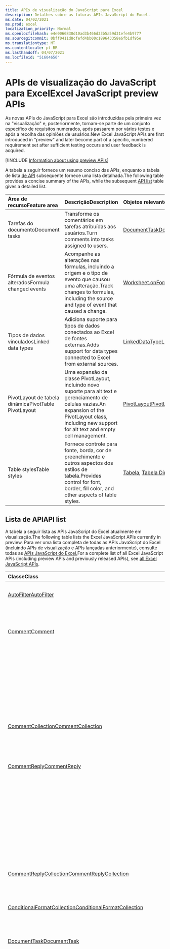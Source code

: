 ```yaml
---
title: APIs de visualização do JavaScript para Excel
description: Detalhes sobre as futuras APIs JavaScript do Excel.
ms.date: 04/02/2021
ms.prod: excel
localization_priority: Normal
ms.openlocfilehash: e4e0066830d10ad3b466d33b5a59d31efe4b9777
ms.sourcegitcommit: 0bff0411d8cfefd4bb00c189643358e6fb1df95e
ms.translationtype: MT
ms.contentlocale: pt-BR
ms.lasthandoff: 04/07/2021
ms.locfileid: "51604656"
---
```

# <a name="excel-javascript-preview-apis"></a><span data-ttu-id="a3b4e-103">APIs de visualização do JavaScript para Excel</span><span class="sxs-lookup"><span data-stu-id="a3b4e-103">Excel JavaScript preview APIs</span></span>

<span data-ttu-id="a3b4e-104">As novas APIs do JavaScript para Excel são introduzidas pela primeira vez na "visualização" e, posteriormente, tornam-se parte de um conjunto específico de requisitos numerados, após passarem por vários testes e após a recolha das opiniões de usuários.</span><span class="sxs-lookup"><span data-stu-id="a3b4e-104">New Excel JavaScript APIs are first introduced in "preview" and later become part of a specific, numbered requirement set after sufficient testing occurs and user feedback is acquired.</span></span>

[!INCLUDE [Information about using preview APIs](../../includes/using-preview-apis-host.md)]

<span data-ttu-id="a3b4e-105">A tabela a seguir fornece um resumo conciso das APIs, enquanto a tabela de lista [de API](#api-list) subsequente fornece uma lista detalhada.</span><span class="sxs-lookup"><span data-stu-id="a3b4e-105">The following table provides a concise summary of the APIs, while the subsequent [API list](#api-list) table gives a detailed list.</span></span>

| <span data-ttu-id="a3b4e-106">Área de recurso</span><span class="sxs-lookup"><span data-stu-id="a3b4e-106">Feature area</span></span> | <span data-ttu-id="a3b4e-107">Descrição</span><span class="sxs-lookup"><span data-stu-id="a3b4e-107">Description</span></span> | <span data-ttu-id="a3b4e-108">Objetos relevantes</span><span class="sxs-lookup"><span data-stu-id="a3b4e-108">Relevant objects</span></span> |
|:--- |:--- |:--- |
| <span data-ttu-id="a3b4e-109">Tarefas do documento</span><span class="sxs-lookup"><span data-stu-id="a3b4e-109">Document tasks</span></span> | <span data-ttu-id="a3b4e-110">Transforme os comentários em tarefas atribuídas aos usuários.</span><span class="sxs-lookup"><span data-stu-id="a3b4e-110">Turn comments into tasks assigned to users.</span></span> | [<span data-ttu-id="a3b4e-111">DocumentTask</span><span class="sxs-lookup"><span data-stu-id="a3b4e-111">DocumentTask</span></span>](/javascript/api/excel/excel.documenttask) |
| <span data-ttu-id="a3b4e-112">Fórmula de eventos alterados</span><span class="sxs-lookup"><span data-stu-id="a3b4e-112">Formula changed events</span></span> | <span data-ttu-id="a3b4e-113">Acompanhe as alterações nas fórmulas, incluindo a origem e o tipo de evento que causou uma alteração.</span><span class="sxs-lookup"><span data-stu-id="a3b4e-113">Track changes to formulas, including the source and type of event that caused a change.</span></span> | [<span data-ttu-id="a3b4e-114">Worksheet.onFormulaChanged</span><span class="sxs-lookup"><span data-stu-id="a3b4e-114">Worksheet.onFormulaChanged</span></span>](/javascript/api/excel/excel.worksheet#onFormulaChanged)|
| <span data-ttu-id="a3b4e-115">Tipos de dados vinculados</span><span class="sxs-lookup"><span data-stu-id="a3b4e-115">Linked data types</span></span> | <span data-ttu-id="a3b4e-116">Adiciona suporte para tipos de dados conectados ao Excel de fontes externas.</span><span class="sxs-lookup"><span data-stu-id="a3b4e-116">Adds support for data types connected to Excel from external sources.</span></span> | [<span data-ttu-id="a3b4e-117">LinkedDataType</span><span class="sxs-lookup"><span data-stu-id="a3b4e-117">LinkedDataType</span></span>](/javascript/api/excel/excel.linkeddatatype)|
| <span data-ttu-id="a3b4e-118">PivotLayout de tabela dinâmica</span><span class="sxs-lookup"><span data-stu-id="a3b4e-118">PivotTable PivotLayout</span></span> | <span data-ttu-id="a3b4e-119">Uma expansão da classe PivotLayout, incluindo novo suporte para alt text e gerenciamento de células vazias.</span><span class="sxs-lookup"><span data-stu-id="a3b4e-119">An expansion of the PivotLayout class, including new support for alt text and empty cell management.</span></span> | [<span data-ttu-id="a3b4e-120">PivotLayout</span><span class="sxs-lookup"><span data-stu-id="a3b4e-120">PivotLayout</span></span>](/javascript/api/excel/excel.pivotlayout) |
| <span data-ttu-id="a3b4e-121">Table styles</span><span class="sxs-lookup"><span data-stu-id="a3b4e-121">Table styles</span></span> | <span data-ttu-id="a3b4e-122">Fornece controle para fonte, borda, cor de preenchimento e outros aspectos dos estilos de tabela.</span><span class="sxs-lookup"><span data-stu-id="a3b4e-122">Provides control for font, border, fill color, and other aspects of table styles.</span></span> | <span data-ttu-id="a3b4e-123">[Tabela,](/javascript/api/excel/excel.table) [Tabela Dinâmica,](/javascript/api/excel/excel.pivottable) [Slicer](/javascript/api/excel/excel.slicer)</span><span class="sxs-lookup"><span data-stu-id="a3b4e-123">[Table](/javascript/api/excel/excel.table), [PivotTable](/javascript/api/excel/excel.pivottable), [Slicer](/javascript/api/excel/excel.slicer)</span></span> |

## <a name="api-list"></a><span data-ttu-id="a3b4e-124">Lista de API</span><span class="sxs-lookup"><span data-stu-id="a3b4e-124">API list</span></span>

<span data-ttu-id="a3b4e-125">A tabela a seguir lista as APIs JavaScript do Excel atualmente em visualização.</span><span class="sxs-lookup"><span data-stu-id="a3b4e-125">The following table lists the Excel JavaScript APIs currently in preview.</span></span> <span data-ttu-id="a3b4e-126">Para ver uma lista completa de todas as APIs JavaScript do Excel (incluindo APIs de visualização e APIs lançadas anteriormente), consulte todas as [APIs JavaScript do Excel.](/javascript/api/excel?view=excel-js-preview&preserve-view=true)</span><span class="sxs-lookup"><span data-stu-id="a3b4e-126">For a complete list of all Excel JavaScript APIs (including preview APIs and previously released APIs), see [all Excel JavaScript APIs](/javascript/api/excel?view=excel-js-preview&preserve-view=true).</span></span>

| <span data-ttu-id="a3b4e-127">Classe</span><span class="sxs-lookup"><span data-stu-id="a3b4e-127">Class</span></span> | <span data-ttu-id="a3b4e-128">Campos</span><span class="sxs-lookup"><span data-stu-id="a3b4e-128">Fields</span></span> | <span data-ttu-id="a3b4e-129">Descrição</span><span class="sxs-lookup"><span data-stu-id="a3b4e-129">Description</span></span> |
|:---|:---|:---|
|[<span data-ttu-id="a3b4e-130">AutoFilter</span><span class="sxs-lookup"><span data-stu-id="a3b4e-130">AutoFilter</span></span>](/javascript/api/excel/excel.autofilter)|[<span data-ttu-id="a3b4e-131">clearColumnCriteria(columnIndex: number)</span><span class="sxs-lookup"><span data-stu-id="a3b4e-131">clearColumnCriteria(columnIndex: number)</span></span>](/javascript/api/excel/excel.autofilter#clearcolumncriteria-columnindex-)|<span data-ttu-id="a3b4e-132">Limpa os critérios de filtro do AutoFiltro.</span><span class="sxs-lookup"><span data-stu-id="a3b4e-132">Clears the filter criteria of the AutoFilter.</span></span>|
|[<span data-ttu-id="a3b4e-133">Comment</span><span class="sxs-lookup"><span data-stu-id="a3b4e-133">Comment</span></span>](/javascript/api/excel/excel.comment)|[<span data-ttu-id="a3b4e-134">assignTask(assignee: Identity)</span><span class="sxs-lookup"><span data-stu-id="a3b4e-134">assignTask(assignee: Identity)</span></span>](/javascript/api/excel/excel.comment#assigntask-assignee-)|<span data-ttu-id="a3b4e-135">Atribui a tarefa anexada ao comentário ao usuário dado como um destinatário.</span><span class="sxs-lookup"><span data-stu-id="a3b4e-135">Assigns the task attached to the comment to the given user as an assignee.</span></span>|
||[<span data-ttu-id="a3b4e-136">getTask()</span><span class="sxs-lookup"><span data-stu-id="a3b4e-136">getTask()</span></span>](/javascript/api/excel/excel.comment#gettask--)|<span data-ttu-id="a3b4e-137">Obtém a tarefa associada a este comentário.</span><span class="sxs-lookup"><span data-stu-id="a3b4e-137">Gets the task associated with this comment.</span></span>|
||[<span data-ttu-id="a3b4e-138">getTaskOrNullObject()</span><span class="sxs-lookup"><span data-stu-id="a3b4e-138">getTaskOrNullObject()</span></span>](/javascript/api/excel/excel.comment#gettaskornullobject--)|<span data-ttu-id="a3b4e-139">Obtém a tarefa associada a este comentário.</span><span class="sxs-lookup"><span data-stu-id="a3b4e-139">Gets the task associated with this comment.</span></span>|
|[<span data-ttu-id="a3b4e-140">CommentCollection</span><span class="sxs-lookup"><span data-stu-id="a3b4e-140">CommentCollection</span></span>](/javascript/api/excel/excel.commentcollection)|[<span data-ttu-id="a3b4e-141">getItemOrNullObject(commentId: string)</span><span class="sxs-lookup"><span data-stu-id="a3b4e-141">getItemOrNullObject(commentId: string)</span></span>](/javascript/api/excel/excel.commentcollection#getitemornullobject-commentid-)|<span data-ttu-id="a3b4e-142">Obtém um comentário da coleção com base em seu ID.</span><span class="sxs-lookup"><span data-stu-id="a3b4e-142">Gets a comment from the collection based on its ID.</span></span>|
|[<span data-ttu-id="a3b4e-143">CommentReply</span><span class="sxs-lookup"><span data-stu-id="a3b4e-143">CommentReply</span></span>](/javascript/api/excel/excel.commentreply)|[<span data-ttu-id="a3b4e-144">assignTask(assignee: Identity)</span><span class="sxs-lookup"><span data-stu-id="a3b4e-144">assignTask(assignee: Identity)</span></span>](/javascript/api/excel/excel.commentreply#assigntask-assignee-)|<span data-ttu-id="a3b4e-145">Atribui a tarefa anexada ao comentário ao usuário determinado como o único destinatário.</span><span class="sxs-lookup"><span data-stu-id="a3b4e-145">Assigns the task attached to the comment to the given user as the sole assignee.</span></span>|
||[<span data-ttu-id="a3b4e-146">getTask()</span><span class="sxs-lookup"><span data-stu-id="a3b4e-146">getTask()</span></span>](/javascript/api/excel/excel.commentreply#gettask--)|<span data-ttu-id="a3b4e-147">Obtém a tarefa associada ao thread desta resposta de comentário.</span><span class="sxs-lookup"><span data-stu-id="a3b4e-147">Gets the task associated with this comment reply's thread.</span></span>|
||[<span data-ttu-id="a3b4e-148">getTaskOrNullObject()</span><span class="sxs-lookup"><span data-stu-id="a3b4e-148">getTaskOrNullObject()</span></span>](/javascript/api/excel/excel.commentreply#gettaskornullobject--)|<span data-ttu-id="a3b4e-149">Obtém a tarefa associada ao thread desta resposta de comentário.</span><span class="sxs-lookup"><span data-stu-id="a3b4e-149">Gets the task associated with this comment reply's thread.</span></span>|
|[<span data-ttu-id="a3b4e-150">CommentReplyCollection</span><span class="sxs-lookup"><span data-stu-id="a3b4e-150">CommentReplyCollection</span></span>](/javascript/api/excel/excel.commentreplycollection)|[<span data-ttu-id="a3b4e-151">getItemOrNullObject(commentReplyId: string)</span><span class="sxs-lookup"><span data-stu-id="a3b4e-151">getItemOrNullObject(commentReplyId: string)</span></span>](/javascript/api/excel/excel.commentreplycollection#getitemornullobject-commentreplyid-)|<span data-ttu-id="a3b4e-152">Retorna uma resposta de comentário identificada pela respectiva ID.</span><span class="sxs-lookup"><span data-stu-id="a3b4e-152">Returns a comment reply identified by its ID.</span></span>|
|[<span data-ttu-id="a3b4e-153">ConditionalFormatCollection</span><span class="sxs-lookup"><span data-stu-id="a3b4e-153">ConditionalFormatCollection</span></span>](/javascript/api/excel/excel.conditionalformatcollection)|[<span data-ttu-id="a3b4e-154">getItemOrNullObject(id: string)</span><span class="sxs-lookup"><span data-stu-id="a3b4e-154">getItemOrNullObject(id: string)</span></span>](/javascript/api/excel/excel.conditionalformatcollection#getitemornullobject-id-)|<span data-ttu-id="a3b4e-155">Retorna um formato condicional identificado por sua ID.</span><span class="sxs-lookup"><span data-stu-id="a3b4e-155">Returns a conditional format identified by its ID.</span></span>|
|[<span data-ttu-id="a3b4e-156">DocumentTask</span><span class="sxs-lookup"><span data-stu-id="a3b4e-156">DocumentTask</span></span>](/javascript/api/excel/excel.documenttask)|[<span data-ttu-id="a3b4e-157">percentComplete</span><span class="sxs-lookup"><span data-stu-id="a3b4e-157">percentComplete</span></span>](/javascript/api/excel/excel.documenttask#percentcomplete)|<span data-ttu-id="a3b4e-158">Especifica a porcentagem de conclusão da tarefa.</span><span class="sxs-lookup"><span data-stu-id="a3b4e-158">Specifies the completion percentage of the task.</span></span>|
||[<span data-ttu-id="a3b4e-159">priority</span><span class="sxs-lookup"><span data-stu-id="a3b4e-159">priority</span></span>](/javascript/api/excel/excel.documenttask#priority)|<span data-ttu-id="a3b4e-160">Especifica a prioridade da tarefa.</span><span class="sxs-lookup"><span data-stu-id="a3b4e-160">Specifies the priority of the task.</span></span>|
||[<span data-ttu-id="a3b4e-161">assignees</span><span class="sxs-lookup"><span data-stu-id="a3b4e-161">assignees</span></span>](/javascript/api/excel/excel.documenttask#assignees)|<span data-ttu-id="a3b4e-162">Retorna uma coleção de atribuídos da tarefa.</span><span class="sxs-lookup"><span data-stu-id="a3b4e-162">Returns a collection of assignees of the task.</span></span>|
||[<span data-ttu-id="a3b4e-163">changes</span><span class="sxs-lookup"><span data-stu-id="a3b4e-163">changes</span></span>](/javascript/api/excel/excel.documenttask#changes)|<span data-ttu-id="a3b4e-164">Obtém os registros de alteração da tarefa.</span><span class="sxs-lookup"><span data-stu-id="a3b4e-164">Gets the change records of the task.</span></span>|
||[<span data-ttu-id="a3b4e-165">comment</span><span class="sxs-lookup"><span data-stu-id="a3b4e-165">comment</span></span>](/javascript/api/excel/excel.documenttask#comment)|<span data-ttu-id="a3b4e-166">Obtém o comentário associado à tarefa.</span><span class="sxs-lookup"><span data-stu-id="a3b4e-166">Gets the comment associated with the task.</span></span>|
||[<span data-ttu-id="a3b4e-167">completedBy</span><span class="sxs-lookup"><span data-stu-id="a3b4e-167">completedBy</span></span>](/javascript/api/excel/excel.documenttask#completedby)|<span data-ttu-id="a3b4e-168">Obtém o usuário mais recente para ter concluído a tarefa.</span><span class="sxs-lookup"><span data-stu-id="a3b4e-168">Gets the most recent user to have completed the task.</span></span>|
||[<span data-ttu-id="a3b4e-169">completedDateTime</span><span class="sxs-lookup"><span data-stu-id="a3b4e-169">completedDateTime</span></span>](/javascript/api/excel/excel.documenttask#completeddatetime)|<span data-ttu-id="a3b4e-170">Obtém a data e a hora em que a tarefa foi concluída.</span><span class="sxs-lookup"><span data-stu-id="a3b4e-170">Gets the date and time that the task was completed.</span></span>|
||[<span data-ttu-id="a3b4e-171">createdBy</span><span class="sxs-lookup"><span data-stu-id="a3b4e-171">createdBy</span></span>](/javascript/api/excel/excel.documenttask#createdby)|<span data-ttu-id="a3b4e-172">Obtém o usuário que criou a tarefa.</span><span class="sxs-lookup"><span data-stu-id="a3b4e-172">Gets the user who created the task.</span></span>|
||[<span data-ttu-id="a3b4e-173">createdDateTime</span><span class="sxs-lookup"><span data-stu-id="a3b4e-173">createdDateTime</span></span>](/javascript/api/excel/excel.documenttask#createddatetime)|<span data-ttu-id="a3b4e-174">Obtém a data e a hora em que a tarefa foi criada.</span><span class="sxs-lookup"><span data-stu-id="a3b4e-174">Gets the date and time that the task was created.</span></span>|
||[<span data-ttu-id="a3b4e-175">id</span><span class="sxs-lookup"><span data-stu-id="a3b4e-175">id</span></span>](/javascript/api/excel/excel.documenttask#id)|<span data-ttu-id="a3b4e-176">Obtém a ID da tarefa.</span><span class="sxs-lookup"><span data-stu-id="a3b4e-176">Gets the ID of the task.</span></span>|
||[<span data-ttu-id="a3b4e-177">setStartAndDueDateTime(startDateTime: Date, dueDateTime: Date)</span><span class="sxs-lookup"><span data-stu-id="a3b4e-177">setStartAndDueDateTime(startDateTime: Date, dueDateTime: Date)</span></span>](/javascript/api/excel/excel.documenttask#setstartandduedatetime-startdatetime--duedatetime-)|<span data-ttu-id="a3b4e-178">Altera o início e as datas de vencimento da tarefa.</span><span class="sxs-lookup"><span data-stu-id="a3b4e-178">Changes the start and the due dates of the task.</span></span>|
||[<span data-ttu-id="a3b4e-179">startAndDueDateTime</span><span class="sxs-lookup"><span data-stu-id="a3b4e-179">startAndDueDateTime</span></span>](/javascript/api/excel/excel.documenttask#startandduedatetime)|<span data-ttu-id="a3b4e-180">Obtém ou define a data e a hora em que a tarefa deve começar e deve ser final.</span><span class="sxs-lookup"><span data-stu-id="a3b4e-180">Gets or sets the date and time the task should start and is due.</span></span>|
||[<span data-ttu-id="a3b4e-181">title</span><span class="sxs-lookup"><span data-stu-id="a3b4e-181">title</span></span>](/javascript/api/excel/excel.documenttask#title)|<span data-ttu-id="a3b4e-182">Especifica o título da tarefa.</span><span class="sxs-lookup"><span data-stu-id="a3b4e-182">Specifies title of the task.</span></span>|
|[<span data-ttu-id="a3b4e-183">DocumentTaskChange</span><span class="sxs-lookup"><span data-stu-id="a3b4e-183">DocumentTaskChange</span></span>](/javascript/api/excel/excel.documenttaskchange)|[<span data-ttu-id="a3b4e-184">assignee</span><span class="sxs-lookup"><span data-stu-id="a3b4e-184">assignee</span></span>](/javascript/api/excel/excel.documenttaskchange#assignee)|<span data-ttu-id="a3b4e-185">Representa o usuário atribuído à tarefa para um tipo de registro de alteração ou o usuário não atribuído da tarefa para um tipo `assign` `unassign` de registro de alteração.</span><span class="sxs-lookup"><span data-stu-id="a3b4e-185">Represents the user assigned to the task for an `assign` change record type, or the user unassigned from the task for an `unassign` change record type.</span></span>|
||[<span data-ttu-id="a3b4e-186">changedBy</span><span class="sxs-lookup"><span data-stu-id="a3b4e-186">changedBy</span></span>](/javascript/api/excel/excel.documenttaskchange#changedby)|<span data-ttu-id="a3b4e-187">Representa o usuário que criou ou alterou a tarefa.</span><span class="sxs-lookup"><span data-stu-id="a3b4e-187">Represents the user who created or changed the task.</span></span>|
||[<span data-ttu-id="a3b4e-188">commentId</span><span class="sxs-lookup"><span data-stu-id="a3b4e-188">commentId</span></span>](/javascript/api/excel/excel.documenttaskchange#commentid)|<span data-ttu-id="a3b4e-189">Representa a ID do `Comment` ou ao qual a alteração da tarefa está `CommentReply` ancorada.</span><span class="sxs-lookup"><span data-stu-id="a3b4e-189">Represents the ID of the `Comment` or `CommentReply` to which the task change is anchored.</span></span>|
||[<span data-ttu-id="a3b4e-190">createdDateTime</span><span class="sxs-lookup"><span data-stu-id="a3b4e-190">createdDateTime</span></span>](/javascript/api/excel/excel.documenttaskchange#createddatetime)|<span data-ttu-id="a3b4e-191">Representa a data e a hora de criação do registro de alteração de tarefa.</span><span class="sxs-lookup"><span data-stu-id="a3b4e-191">Represents the creation date and time of the task change record.</span></span>|
||[<span data-ttu-id="a3b4e-192">dueDateTime</span><span class="sxs-lookup"><span data-stu-id="a3b4e-192">dueDateTime</span></span>](/javascript/api/excel/excel.documenttaskchange#duedatetime)|<span data-ttu-id="a3b4e-193">Representa a data e a hora de vencimento da tarefa, no fuso horário UTC.</span><span class="sxs-lookup"><span data-stu-id="a3b4e-193">Represents the task's due date and time, in UTC time zone.</span></span>|
||[<span data-ttu-id="a3b4e-194">id</span><span class="sxs-lookup"><span data-stu-id="a3b4e-194">id</span></span>](/javascript/api/excel/excel.documenttaskchange#id)|<span data-ttu-id="a3b4e-195">ID do registro de alteração de tarefa.</span><span class="sxs-lookup"><span data-stu-id="a3b4e-195">ID for the task change record.</span></span>|
||[<span data-ttu-id="a3b4e-196">percentComplete</span><span class="sxs-lookup"><span data-stu-id="a3b4e-196">percentComplete</span></span>](/javascript/api/excel/excel.documenttaskchange#percentcomplete)|<span data-ttu-id="a3b4e-197">Representa a porcentagem de conclusão da tarefa.</span><span class="sxs-lookup"><span data-stu-id="a3b4e-197">Represents the task's completion percentage.</span></span>|
||[<span data-ttu-id="a3b4e-198">priority</span><span class="sxs-lookup"><span data-stu-id="a3b4e-198">priority</span></span>](/javascript/api/excel/excel.documenttaskchange#priority)|<span data-ttu-id="a3b4e-199">Representa a prioridade da tarefa.</span><span class="sxs-lookup"><span data-stu-id="a3b4e-199">Represents the task's priority.</span></span>|
||[<span data-ttu-id="a3b4e-200">startDateTime</span><span class="sxs-lookup"><span data-stu-id="a3b4e-200">startDateTime</span></span>](/javascript/api/excel/excel.documenttaskchange#startdatetime)|<span data-ttu-id="a3b4e-201">Representa a data e a hora de início da tarefa, no fuso horário UTC.</span><span class="sxs-lookup"><span data-stu-id="a3b4e-201">Represents the task's start date and time, in UTC time zone.</span></span>|
||[<span data-ttu-id="a3b4e-202">title</span><span class="sxs-lookup"><span data-stu-id="a3b4e-202">title</span></span>](/javascript/api/excel/excel.documenttaskchange#title)|<span data-ttu-id="a3b4e-203">Representa o título da tarefa.</span><span class="sxs-lookup"><span data-stu-id="a3b4e-203">Represents the task's title.</span></span>|
||[<span data-ttu-id="a3b4e-204">type</span><span class="sxs-lookup"><span data-stu-id="a3b4e-204">type</span></span>](/javascript/api/excel/excel.documenttaskchange#type)|<span data-ttu-id="a3b4e-205">Representa o tipo de ação do registro de alteração de tarefa.</span><span class="sxs-lookup"><span data-stu-id="a3b4e-205">Represents the action type of the task change record.</span></span>|
||[<span data-ttu-id="a3b4e-206">undoHistoryId</span><span class="sxs-lookup"><span data-stu-id="a3b4e-206">undoHistoryId</span></span>](/javascript/api/excel/excel.documenttaskchange#undohistoryid)|<span data-ttu-id="a3b4e-207">Representa a `DocumentTaskChange.id` propriedade que foi desfeita para o tipo `undo` de registro de alteração.</span><span class="sxs-lookup"><span data-stu-id="a3b4e-207">Represents the `DocumentTaskChange.id` property that was undone for the `undo` change record type.</span></span>|
|[<span data-ttu-id="a3b4e-208">DocumentTaskChangeCollection</span><span class="sxs-lookup"><span data-stu-id="a3b4e-208">DocumentTaskChangeCollection</span></span>](/javascript/api/excel/excel.documenttaskchangecollection)|[<span data-ttu-id="a3b4e-209">getCount()</span><span class="sxs-lookup"><span data-stu-id="a3b4e-209">getCount()</span></span>](/javascript/api/excel/excel.documenttaskchangecollection#getcount--)|<span data-ttu-id="a3b4e-210">Obtém o número de registros de alteração na coleção da tarefa.</span><span class="sxs-lookup"><span data-stu-id="a3b4e-210">Gets the number of change records in the collection for the task.</span></span>|
||[<span data-ttu-id="a3b4e-211">getItemAt(index: number)</span><span class="sxs-lookup"><span data-stu-id="a3b4e-211">getItemAt(index: number)</span></span>](/javascript/api/excel/excel.documenttaskchangecollection#getitemat-index-)|<span data-ttu-id="a3b4e-212">Obtém um registro de alteração de tarefa usando seu índice na coleção.</span><span class="sxs-lookup"><span data-stu-id="a3b4e-212">Gets a task change record by using its index in the collection.</span></span>|
||[<span data-ttu-id="a3b4e-213">items</span><span class="sxs-lookup"><span data-stu-id="a3b4e-213">items</span></span>](/javascript/api/excel/excel.documenttaskchangecollection#items)|<span data-ttu-id="a3b4e-214">Obtém os itens filhos carregados nesta coleção.</span><span class="sxs-lookup"><span data-stu-id="a3b4e-214">Gets the loaded child items in this collection.</span></span>|
|[<span data-ttu-id="a3b4e-215">DocumentTaskCollection</span><span class="sxs-lookup"><span data-stu-id="a3b4e-215">DocumentTaskCollection</span></span>](/javascript/api/excel/excel.documenttaskcollection)|[<span data-ttu-id="a3b4e-216">getCount()</span><span class="sxs-lookup"><span data-stu-id="a3b4e-216">getCount()</span></span>](/javascript/api/excel/excel.documenttaskcollection#getcount--)|<span data-ttu-id="a3b4e-217">Obtém o número de tarefas na coleção.</span><span class="sxs-lookup"><span data-stu-id="a3b4e-217">Gets the number of tasks in the collection.</span></span>|
||[<span data-ttu-id="a3b4e-218">getItem(key: string)</span><span class="sxs-lookup"><span data-stu-id="a3b4e-218">getItem(key: string)</span></span>](/javascript/api/excel/excel.documenttaskcollection#getitem-key-)|<span data-ttu-id="a3b4e-219">Obtém uma tarefa usando sua ID.</span><span class="sxs-lookup"><span data-stu-id="a3b4e-219">Gets a task using its ID.</span></span>|
||[<span data-ttu-id="a3b4e-220">getItemAt(index: number)</span><span class="sxs-lookup"><span data-stu-id="a3b4e-220">getItemAt(index: number)</span></span>](/javascript/api/excel/excel.documenttaskcollection#getitemat-index-)|<span data-ttu-id="a3b4e-221">Obtém uma tarefa pelo índice na coleção.</span><span class="sxs-lookup"><span data-stu-id="a3b4e-221">Gets a task by its index in the collection.</span></span>|
||[<span data-ttu-id="a3b4e-222">getItemOrNullObject(key: string)</span><span class="sxs-lookup"><span data-stu-id="a3b4e-222">getItemOrNullObject(key: string)</span></span>](/javascript/api/excel/excel.documenttaskcollection#getitemornullobject-key-)|<span data-ttu-id="a3b4e-223">Obtém uma tarefa usando sua ID.</span><span class="sxs-lookup"><span data-stu-id="a3b4e-223">Gets a task using its ID.</span></span>|
||[<span data-ttu-id="a3b4e-224">items</span><span class="sxs-lookup"><span data-stu-id="a3b4e-224">items</span></span>](/javascript/api/excel/excel.documenttaskcollection#items)|<span data-ttu-id="a3b4e-225">Obtém os itens filhos carregados nesta coleção.</span><span class="sxs-lookup"><span data-stu-id="a3b4e-225">Gets the loaded child items in this collection.</span></span>|
|[<span data-ttu-id="a3b4e-226">DocumentTaskSchedule</span><span class="sxs-lookup"><span data-stu-id="a3b4e-226">DocumentTaskSchedule</span></span>](/javascript/api/excel/excel.documenttaskschedule)|[<span data-ttu-id="a3b4e-227">dueDateTime</span><span class="sxs-lookup"><span data-stu-id="a3b4e-227">dueDateTime</span></span>](/javascript/api/excel/excel.documenttaskschedule#duedatetime)|<span data-ttu-id="a3b4e-228">Obtém a data e a hora de vencimento da tarefa.</span><span class="sxs-lookup"><span data-stu-id="a3b4e-228">Gets the date and time that the task is due.</span></span>|
||[<span data-ttu-id="a3b4e-229">startDateTime</span><span class="sxs-lookup"><span data-stu-id="a3b4e-229">startDateTime</span></span>](/javascript/api/excel/excel.documenttaskschedule#startdatetime)|<span data-ttu-id="a3b4e-230">Obtém a data e a hora em que a tarefa deve começar.</span><span class="sxs-lookup"><span data-stu-id="a3b4e-230">Gets the date and time that the task should start.</span></span>|
|[<span data-ttu-id="a3b4e-231">FormulaChangedEventDetail</span><span class="sxs-lookup"><span data-stu-id="a3b4e-231">FormulaChangedEventDetail</span></span>](/javascript/api/excel/excel.formulachangedeventdetail)|[<span data-ttu-id="a3b4e-232">cellAddress</span><span class="sxs-lookup"><span data-stu-id="a3b4e-232">cellAddress</span></span>](/javascript/api/excel/excel.formulachangedeventdetail#celladdress)|<span data-ttu-id="a3b4e-233">O endereço da célula que contém a fórmula alterada.</span><span class="sxs-lookup"><span data-stu-id="a3b4e-233">The address of the cell that contains the changed formula.</span></span>|
||[<span data-ttu-id="a3b4e-234">previousFormula</span><span class="sxs-lookup"><span data-stu-id="a3b4e-234">previousFormula</span></span>](/javascript/api/excel/excel.formulachangedeventdetail#previousformula)|<span data-ttu-id="a3b4e-235">Representa a fórmula anterior, antes de ser alterada.</span><span class="sxs-lookup"><span data-stu-id="a3b4e-235">Represents the previous formula, before it was changed.</span></span>|
|[<span data-ttu-id="a3b4e-236">GroupShapeCollection</span><span class="sxs-lookup"><span data-stu-id="a3b4e-236">GroupShapeCollection</span></span>](/javascript/api/excel/excel.groupshapecollection)|[<span data-ttu-id="a3b4e-237">getItemOrNullObject(key: string)</span><span class="sxs-lookup"><span data-stu-id="a3b4e-237">getItemOrNullObject(key: string)</span></span>](/javascript/api/excel/excel.groupshapecollection#getitemornullobject-key-)|<span data-ttu-id="a3b4e-238">Obtém uma forma usando seu nome ou ID.</span><span class="sxs-lookup"><span data-stu-id="a3b4e-238">Gets a shape using its name or ID.</span></span>|
|[<span data-ttu-id="a3b4e-239">Identidade</span><span class="sxs-lookup"><span data-stu-id="a3b4e-239">Identity</span></span>](/javascript/api/excel/excel.identity)|[<span data-ttu-id="a3b4e-240">displayName</span><span class="sxs-lookup"><span data-stu-id="a3b4e-240">displayName</span></span>](/javascript/api/excel/excel.identity#displayname)|<span data-ttu-id="a3b4e-241">Representa o nome para exibição do usuário.</span><span class="sxs-lookup"><span data-stu-id="a3b4e-241">Represents the user's display name.</span></span>|
||[<span data-ttu-id="a3b4e-242">email</span><span class="sxs-lookup"><span data-stu-id="a3b4e-242">email</span></span>](/javascript/api/excel/excel.identity#email)|<span data-ttu-id="a3b4e-243">Representa o endereço de email do usuário.</span><span class="sxs-lookup"><span data-stu-id="a3b4e-243">Represents the user's email address.</span></span>|
||[<span data-ttu-id="a3b4e-244">id</span><span class="sxs-lookup"><span data-stu-id="a3b4e-244">id</span></span>](/javascript/api/excel/excel.identity#id)|<span data-ttu-id="a3b4e-245">Representa a ID exclusiva do usuário.</span><span class="sxs-lookup"><span data-stu-id="a3b4e-245">Represents the user's unique ID.</span></span>|
|[<span data-ttu-id="a3b4e-246">IdentityCollection</span><span class="sxs-lookup"><span data-stu-id="a3b4e-246">IdentityCollection</span></span>](/javascript/api/excel/excel.identitycollection)|[<span data-ttu-id="a3b4e-247">add(assignee: Identity)</span><span class="sxs-lookup"><span data-stu-id="a3b4e-247">add(assignee: Identity)</span></span>](/javascript/api/excel/excel.identitycollection#add-assignee-)|<span data-ttu-id="a3b4e-248">Adiciona uma identidade de usuário à coleção.</span><span class="sxs-lookup"><span data-stu-id="a3b4e-248">Adds a user identity to the collection.</span></span>|
||[<span data-ttu-id="a3b4e-249">clear()</span><span class="sxs-lookup"><span data-stu-id="a3b4e-249">clear()</span></span>](/javascript/api/excel/excel.identitycollection#clear--)|<span data-ttu-id="a3b4e-250">Remove todas as identidades de usuário da coleção.</span><span class="sxs-lookup"><span data-stu-id="a3b4e-250">Removes all user identities from the collection.</span></span>|
||[<span data-ttu-id="a3b4e-251">getCount()</span><span class="sxs-lookup"><span data-stu-id="a3b4e-251">getCount()</span></span>](/javascript/api/excel/excel.identitycollection#getcount--)|<span data-ttu-id="a3b4e-252">Obtém o número de itens na coleção.</span><span class="sxs-lookup"><span data-stu-id="a3b4e-252">Gets the number of items in the collection.</span></span>|
||[<span data-ttu-id="a3b4e-253">getItemAt(index: number)</span><span class="sxs-lookup"><span data-stu-id="a3b4e-253">getItemAt(index: number)</span></span>](/javascript/api/excel/excel.identitycollection#getitemat-index-)|<span data-ttu-id="a3b4e-254">Obtém uma identidade de usuário de documento usando seu índice na coleção.</span><span class="sxs-lookup"><span data-stu-id="a3b4e-254">Gets a document user identity by using its index in the collection.</span></span>|
||[<span data-ttu-id="a3b4e-255">remove(assignee: Identity)</span><span class="sxs-lookup"><span data-stu-id="a3b4e-255">remove(assignee: Identity)</span></span>](/javascript/api/excel/excel.identitycollection#remove-assignee-)|<span data-ttu-id="a3b4e-256">Remove uma identidade de usuário da coleção.</span><span class="sxs-lookup"><span data-stu-id="a3b4e-256">Removes a user identity from the collection.</span></span>|
|[<span data-ttu-id="a3b4e-257">InsertWorksheetOptions</span><span class="sxs-lookup"><span data-stu-id="a3b4e-257">InsertWorksheetOptions</span></span>](/javascript/api/excel/excel.insertworksheetoptions)|[<span data-ttu-id="a3b4e-258">positionType</span><span class="sxs-lookup"><span data-stu-id="a3b4e-258">positionType</span></span>](/javascript/api/excel/excel.insertworksheetoptions#positiontype)|<span data-ttu-id="a3b4e-259">A posição de inserção, na pasta de trabalho atual, das novas planilhas.</span><span class="sxs-lookup"><span data-stu-id="a3b4e-259">The insert position, in the current workbook, of the new worksheets.</span></span>|
||[<span data-ttu-id="a3b4e-260">relativeTo</span><span class="sxs-lookup"><span data-stu-id="a3b4e-260">relativeTo</span></span>](/javascript/api/excel/excel.insertworksheetoptions#relativeto)|<span data-ttu-id="a3b4e-261">A planilha na pasta de trabalho atual que é referenciada para o `WorksheetPositionType` parâmetro.</span><span class="sxs-lookup"><span data-stu-id="a3b4e-261">The worksheet in the current workbook that is referenced for the `WorksheetPositionType` parameter.</span></span>|
||[<span data-ttu-id="a3b4e-262">sheetNamesToInsert</span><span class="sxs-lookup"><span data-stu-id="a3b4e-262">sheetNamesToInsert</span></span>](/javascript/api/excel/excel.insertworksheetoptions#sheetnamestoinsert)|<span data-ttu-id="a3b4e-263">Os nomes de planilhas individuais a inserir.</span><span class="sxs-lookup"><span data-stu-id="a3b4e-263">The names of individual worksheets to insert.</span></span>|
|[<span data-ttu-id="a3b4e-264">LinkedDataType</span><span class="sxs-lookup"><span data-stu-id="a3b4e-264">LinkedDataType</span></span>](/javascript/api/excel/excel.linkeddatatype)|[<span data-ttu-id="a3b4e-265">dataProvider</span><span class="sxs-lookup"><span data-stu-id="a3b4e-265">dataProvider</span></span>](/javascript/api/excel/excel.linkeddatatype#dataprovider)|<span data-ttu-id="a3b4e-266">O nome do provedor de dados do tipo de dados vinculado.</span><span class="sxs-lookup"><span data-stu-id="a3b4e-266">The name of the data provider for the linked data type.</span></span>|
||[<span data-ttu-id="a3b4e-267">lastRefreshed</span><span class="sxs-lookup"><span data-stu-id="a3b4e-267">lastRefreshed</span></span>](/javascript/api/excel/excel.linkeddatatype#lastrefreshed)|<span data-ttu-id="a3b4e-268">A data e a hora do fuso horário local desde que a lista de trabalho foi aberta quando o tipo de dados vinculado foi atualizado pela última vez.</span><span class="sxs-lookup"><span data-stu-id="a3b4e-268">The local time-zone date and time since the workbook was opened when the linked data type was last refreshed.</span></span>|
||[<span data-ttu-id="a3b4e-269">name</span><span class="sxs-lookup"><span data-stu-id="a3b4e-269">name</span></span>](/javascript/api/excel/excel.linkeddatatype#name)|<span data-ttu-id="a3b4e-270">O nome do tipo de dados vinculado.</span><span class="sxs-lookup"><span data-stu-id="a3b4e-270">The name of the linked data type.</span></span>|
||[<span data-ttu-id="a3b4e-271">periodicRefreshInterval</span><span class="sxs-lookup"><span data-stu-id="a3b4e-271">periodicRefreshInterval</span></span>](/javascript/api/excel/excel.linkeddatatype#periodicrefreshinterval)|<span data-ttu-id="a3b4e-272">A frequência, em segundos, na qual o tipo de dados vinculado é atualizado se `refreshMode` estiver definido como "Periódico".</span><span class="sxs-lookup"><span data-stu-id="a3b4e-272">The frequency, in seconds, at which the linked data type is refreshed if `refreshMode` is set to "Periodic".</span></span>|
||[<span data-ttu-id="a3b4e-273">refreshMode</span><span class="sxs-lookup"><span data-stu-id="a3b4e-273">refreshMode</span></span>](/javascript/api/excel/excel.linkeddatatype#refreshmode)|<span data-ttu-id="a3b4e-274">O mecanismo pelo qual os dados do tipo de dados vinculados são recuperados.</span><span class="sxs-lookup"><span data-stu-id="a3b4e-274">The mechanism by which the data for the linked data type is retrieved.</span></span>|
||[<span data-ttu-id="a3b4e-275">serviceId</span><span class="sxs-lookup"><span data-stu-id="a3b4e-275">serviceId</span></span>](/javascript/api/excel/excel.linkeddatatype#serviceid)|<span data-ttu-id="a3b4e-276">A ID exclusiva do tipo de dados vinculado.</span><span class="sxs-lookup"><span data-stu-id="a3b4e-276">The unique ID of the linked data type.</span></span>|
||[<span data-ttu-id="a3b4e-277">supportedRefreshModes</span><span class="sxs-lookup"><span data-stu-id="a3b4e-277">supportedRefreshModes</span></span>](/javascript/api/excel/excel.linkeddatatype#supportedrefreshmodes)|<span data-ttu-id="a3b4e-278">Retorna uma matriz com todos os modos de atualização suportados pelo tipo de dados vinculado.</span><span class="sxs-lookup"><span data-stu-id="a3b4e-278">Returns an array with all the refresh modes supported by the linked data type.</span></span>|
||[<span data-ttu-id="a3b4e-279">requestRefresh()</span><span class="sxs-lookup"><span data-stu-id="a3b4e-279">requestRefresh()</span></span>](/javascript/api/excel/excel.linkeddatatype#requestrefresh--)|<span data-ttu-id="a3b4e-280">Faz uma solicitação para atualizar o tipo de dados vinculado.</span><span class="sxs-lookup"><span data-stu-id="a3b4e-280">Makes a request to refresh the linked data type.</span></span>|
||[<span data-ttu-id="a3b4e-281">requestSetRefreshMode(refreshMode: Excel.LinkedDataTypeRefreshMode)</span><span class="sxs-lookup"><span data-stu-id="a3b4e-281">requestSetRefreshMode(refreshMode: Excel.LinkedDataTypeRefreshMode)</span></span>](/javascript/api/excel/excel.linkeddatatype#requestsetrefreshmode-refreshmode-)|<span data-ttu-id="a3b4e-282">Faz uma solicitação para alterar o modo de atualização para esse tipo de dados vinculado.</span><span class="sxs-lookup"><span data-stu-id="a3b4e-282">Makes a request to change the refresh mode for this linked data type.</span></span>|
|[<span data-ttu-id="a3b4e-283">LinkedDataTypeAddedEventArgs</span><span class="sxs-lookup"><span data-stu-id="a3b4e-283">LinkedDataTypeAddedEventArgs</span></span>](/javascript/api/excel/excel.linkeddatatypeaddedeventargs)|[<span data-ttu-id="a3b4e-284">serviceId</span><span class="sxs-lookup"><span data-stu-id="a3b4e-284">serviceId</span></span>](/javascript/api/excel/excel.linkeddatatypeaddedeventargs#serviceid)|<span data-ttu-id="a3b4e-285">A ID exclusiva do novo tipo de dados vinculado.</span><span class="sxs-lookup"><span data-stu-id="a3b4e-285">The unique ID of the new linked data type.</span></span>|
||[<span data-ttu-id="a3b4e-286">source</span><span class="sxs-lookup"><span data-stu-id="a3b4e-286">source</span></span>](/javascript/api/excel/excel.linkeddatatypeaddedeventargs#source)|<span data-ttu-id="a3b4e-287">Obtém a origem do evento.</span><span class="sxs-lookup"><span data-stu-id="a3b4e-287">Gets the source of the event.</span></span>|
||[<span data-ttu-id="a3b4e-288">tipo</span><span class="sxs-lookup"><span data-stu-id="a3b4e-288">type</span></span>](/javascript/api/excel/excel.linkeddatatypeaddedeventargs#type)|<span data-ttu-id="a3b4e-289">Obtém o tipo do evento.</span><span class="sxs-lookup"><span data-stu-id="a3b4e-289">Gets the type of the event.</span></span>|
|[<span data-ttu-id="a3b4e-290">LinkedDataTypeCollection</span><span class="sxs-lookup"><span data-stu-id="a3b4e-290">LinkedDataTypeCollection</span></span>](/javascript/api/excel/excel.linkeddatatypecollection)|[<span data-ttu-id="a3b4e-291">getCount()</span><span class="sxs-lookup"><span data-stu-id="a3b4e-291">getCount()</span></span>](/javascript/api/excel/excel.linkeddatatypecollection#getcount--)|<span data-ttu-id="a3b4e-292">Obtém o número de tipos de dados vinculados na coleção.</span><span class="sxs-lookup"><span data-stu-id="a3b4e-292">Gets the number of linked data types in the collection.</span></span>|
||[<span data-ttu-id="a3b4e-293">getItem(key: number)</span><span class="sxs-lookup"><span data-stu-id="a3b4e-293">getItem(key: number)</span></span>](/javascript/api/excel/excel.linkeddatatypecollection#getitem-key-)|<span data-ttu-id="a3b4e-294">Obtém um tipo de dados vinculado por ID de serviço.</span><span class="sxs-lookup"><span data-stu-id="a3b4e-294">Gets a linked data type by service ID.</span></span>|
||[<span data-ttu-id="a3b4e-295">getItemAt(index: number)</span><span class="sxs-lookup"><span data-stu-id="a3b4e-295">getItemAt(index: number)</span></span>](/javascript/api/excel/excel.linkeddatatypecollection#getitemat-index-)|<span data-ttu-id="a3b4e-296">Obtém um tipo de dados vinculado pelo índice na coleção.</span><span class="sxs-lookup"><span data-stu-id="a3b4e-296">Gets a linked data type by its index in the collection.</span></span>|
||[<span data-ttu-id="a3b4e-297">getItemOrNullObject(key: number)</span><span class="sxs-lookup"><span data-stu-id="a3b4e-297">getItemOrNullObject(key: number)</span></span>](/javascript/api/excel/excel.linkeddatatypecollection#getitemornullobject-key-)|<span data-ttu-id="a3b4e-298">Obtém um tipo de dados vinculado por ID.</span><span class="sxs-lookup"><span data-stu-id="a3b4e-298">Gets a linked data type by ID.</span></span>|
||[<span data-ttu-id="a3b4e-299">items</span><span class="sxs-lookup"><span data-stu-id="a3b4e-299">items</span></span>](/javascript/api/excel/excel.linkeddatatypecollection#items)|<span data-ttu-id="a3b4e-300">Obtém os itens filhos carregados nesta coleção.</span><span class="sxs-lookup"><span data-stu-id="a3b4e-300">Gets the loaded child items in this collection.</span></span>|
||[<span data-ttu-id="a3b4e-301">requestRefreshAll()</span><span class="sxs-lookup"><span data-stu-id="a3b4e-301">requestRefreshAll()</span></span>](/javascript/api/excel/excel.linkeddatatypecollection#requestrefreshall--)|<span data-ttu-id="a3b4e-302">Faz uma solicitação para atualizar todos os tipos de dados vinculados na coleção.</span><span class="sxs-lookup"><span data-stu-id="a3b4e-302">Makes a request to refresh all the linked data types in the collection.</span></span>|
|[<span data-ttu-id="a3b4e-303">NamedSheetViewCollection</span><span class="sxs-lookup"><span data-stu-id="a3b4e-303">NamedSheetViewCollection</span></span>](/javascript/api/excel/excel.namedsheetviewcollection)|[<span data-ttu-id="a3b4e-304">getItemOrNullObject(key: string)</span><span class="sxs-lookup"><span data-stu-id="a3b4e-304">getItemOrNullObject(key: string)</span></span>](/javascript/api/excel/excel.namedsheetviewcollection#getitemornullobject-key-)|<span data-ttu-id="a3b4e-305">Obtém uma exibição de planilha usando seu nome.</span><span class="sxs-lookup"><span data-stu-id="a3b4e-305">Gets a sheet view using its name.</span></span>|
|[<span data-ttu-id="a3b4e-306">PivotLayout</span><span class="sxs-lookup"><span data-stu-id="a3b4e-306">PivotLayout</span></span>](/javascript/api/excel/excel.pivotlayout)|[<span data-ttu-id="a3b4e-307">altTextDescription</span><span class="sxs-lookup"><span data-stu-id="a3b4e-307">altTextDescription</span></span>](/javascript/api/excel/excel.pivotlayout#alttextdescription)|<span data-ttu-id="a3b4e-308">A descrição de texto alt da Tabela Dinâmica.</span><span class="sxs-lookup"><span data-stu-id="a3b4e-308">The alt text description of the PivotTable.</span></span>|
||[<span data-ttu-id="a3b4e-309">altTextTitle</span><span class="sxs-lookup"><span data-stu-id="a3b4e-309">altTextTitle</span></span>](/javascript/api/excel/excel.pivotlayout#alttexttitle)|<span data-ttu-id="a3b4e-310">O título de texto alt da Tabela Dinâmica.</span><span class="sxs-lookup"><span data-stu-id="a3b4e-310">The alt text title of the PivotTable.</span></span>|
||[<span data-ttu-id="a3b4e-311">displayBlankLineAfterEachItem(display: boolean)</span><span class="sxs-lookup"><span data-stu-id="a3b4e-311">displayBlankLineAfterEachItem(display: boolean)</span></span>](/javascript/api/excel/excel.pivotlayout#displayblanklineaftereachitem-display-)|<span data-ttu-id="a3b4e-312">Define se uma linha em branco deve ou não ser exibida após cada item.</span><span class="sxs-lookup"><span data-stu-id="a3b4e-312">Sets whether or not to display a blank line after each item.</span></span>|
||[<span data-ttu-id="a3b4e-313">emptyCellText</span><span class="sxs-lookup"><span data-stu-id="a3b4e-313">emptyCellText</span></span>](/javascript/api/excel/excel.pivotlayout#emptycelltext)|<span data-ttu-id="a3b4e-314">O texto que é preenchido automaticamente em qualquer célula vazia na Tabela Dinâmica se `fillEmptyCells == true` .</span><span class="sxs-lookup"><span data-stu-id="a3b4e-314">The text that is automatically filled into any empty cell in the PivotTable if `fillEmptyCells == true`.</span></span>|
||[<span data-ttu-id="a3b4e-315">fillEmptyCells</span><span class="sxs-lookup"><span data-stu-id="a3b4e-315">fillEmptyCells</span></span>](/javascript/api/excel/excel.pivotlayout#fillemptycells)|<span data-ttu-id="a3b4e-316">Especifica se células vazias na Tabela Dinâmica devem ser preenchidas com `emptyCellText` o .</span><span class="sxs-lookup"><span data-stu-id="a3b4e-316">Specifies whether empty cells in the PivotTable should be populated with the `emptyCellText`.</span></span>|
||[<span data-ttu-id="a3b4e-317">getCell(dataHierarchy: DataPivotHierarchy \| string, rowItems: Array<PivotItem \| string>, columnItems: Array<PivotItem \| string>)</span><span class="sxs-lookup"><span data-stu-id="a3b4e-317">getCell(dataHierarchy: DataPivotHierarchy \| string, rowItems: Array<PivotItem \| string>, columnItems: Array<PivotItem \| string>)</span></span>](/javascript/api/excel/excel.pivotlayout#getcell-datahierarchy--rowitems--columnitems-)|<span data-ttu-id="a3b4e-318">Obtém uma célula exclusiva na tabela dinâmica com base em uma hierarquia de dados, bem como os itens de linha e coluna de suas respectivas hierarquias.</span><span class="sxs-lookup"><span data-stu-id="a3b4e-318">Gets a unique cell in the PivotTable based on a data hierarchy and the row and column items of their respective hierarchies.</span></span>|
||[<span data-ttu-id="a3b4e-319">pivotStyle</span><span class="sxs-lookup"><span data-stu-id="a3b4e-319">pivotStyle</span></span>](/javascript/api/excel/excel.pivotlayout#pivotstyle)|<span data-ttu-id="a3b4e-320">O estilo aplicado à Tabela Dinâmica.</span><span class="sxs-lookup"><span data-stu-id="a3b4e-320">The style applied to the PivotTable.</span></span>|
||[<span data-ttu-id="a3b4e-321">repeatAllItemLabels(repeatLabels: boolean)</span><span class="sxs-lookup"><span data-stu-id="a3b4e-321">repeatAllItemLabels(repeatLabels: boolean)</span></span>](/javascript/api/excel/excel.pivotlayout#repeatallitemlabels-repeatlabels-)|<span data-ttu-id="a3b4e-322">Define a configuração "repetir todos os rótulos de item" em todos os campos da Tabela Dinâmica.</span><span class="sxs-lookup"><span data-stu-id="a3b4e-322">Sets the "repeat all item labels" setting across all fields in the PivotTable.</span></span>|
||[<span data-ttu-id="a3b4e-323">setStyle(style: string \| PivotTableStyle \| BuiltInPivotTableStyle)</span><span class="sxs-lookup"><span data-stu-id="a3b4e-323">setStyle(style: string \| PivotTableStyle \| BuiltInPivotTableStyle)</span></span>](/javascript/api/excel/excel.pivotlayout#setstyle-style-)|<span data-ttu-id="a3b4e-324">Define o estilo aplicado à Tabela Dinâmica.</span><span class="sxs-lookup"><span data-stu-id="a3b4e-324">Sets the style applied to the PivotTable.</span></span>|
||[<span data-ttu-id="a3b4e-325">showFieldHeaders</span><span class="sxs-lookup"><span data-stu-id="a3b4e-325">showFieldHeaders</span></span>](/javascript/api/excel/excel.pivotlayout#showfieldheaders)|<span data-ttu-id="a3b4e-326">Especifica se a Tabela Dinâmica exibe os headers de campo (legendas de campo e drop-downs de filtro).</span><span class="sxs-lookup"><span data-stu-id="a3b4e-326">Specifies whether the PivotTable displays field headers (field captions and filter drop-downs).</span></span>|
|[<span data-ttu-id="a3b4e-327">PivotTable</span><span class="sxs-lookup"><span data-stu-id="a3b4e-327">PivotTable</span></span>](/javascript/api/excel/excel.pivottable)|[<span data-ttu-id="a3b4e-328">refreshOnOpen</span><span class="sxs-lookup"><span data-stu-id="a3b4e-328">refreshOnOpen</span></span>](/javascript/api/excel/excel.pivottable#refreshonopen)|<span data-ttu-id="a3b4e-329">Especifica se a Tabela Dinâmica é atualizada quando a workbook é aberta.</span><span class="sxs-lookup"><span data-stu-id="a3b4e-329">Specifies whether the PivotTable refreshes when the workbook opens.</span></span>|
|[<span data-ttu-id="a3b4e-330">PivotTableScopedCollection</span><span class="sxs-lookup"><span data-stu-id="a3b4e-330">PivotTableScopedCollection</span></span>](/javascript/api/excel/excel.pivottablescopedcollection)|[<span data-ttu-id="a3b4e-331">getFirstOrNullObject()</span><span class="sxs-lookup"><span data-stu-id="a3b4e-331">getFirstOrNullObject()</span></span>](/javascript/api/excel/excel.pivottablescopedcollection#getfirstornullobject--)|<span data-ttu-id="a3b4e-332">Obtém a primeira Tabela Dinâmica da coleção.</span><span class="sxs-lookup"><span data-stu-id="a3b4e-332">Gets the first PivotTable in the collection.</span></span>|
|[<span data-ttu-id="a3b4e-333">Range</span><span class="sxs-lookup"><span data-stu-id="a3b4e-333">Range</span></span>](/javascript/api/excel/excel.range)|[<span data-ttu-id="a3b4e-334">getDependents()</span><span class="sxs-lookup"><span data-stu-id="a3b4e-334">getDependents()</span></span>](/javascript/api/excel/excel.range#getdependents--)|<span data-ttu-id="a3b4e-335">Retorna um objeto que representa o intervalo que contém todos os dependentes de uma célula na mesma planilha ou `WorkbookRangeAreas` em várias planilhas.</span><span class="sxs-lookup"><span data-stu-id="a3b4e-335">Returns a `WorkbookRangeAreas` object that represents the range containing all the dependents of a cell in the same worksheet or in multiple worksheets.</span></span>|
||[<span data-ttu-id="a3b4e-336">getDirectDependents()</span><span class="sxs-lookup"><span data-stu-id="a3b4e-336">getDirectDependents()</span></span>](/javascript/api/excel/excel.range#getdirectdependents--)|<span data-ttu-id="a3b4e-337">Retorna um objeto que representa o intervalo que contém todos os dependentes diretos de uma célula na mesma planilha ou `WorkbookRangeAreas` em várias planilhas.</span><span class="sxs-lookup"><span data-stu-id="a3b4e-337">Returns a `WorkbookRangeAreas` object that represents the range containing all the direct dependents of a cell in the same worksheet or in multiple worksheets.</span></span>|
||[<span data-ttu-id="a3b4e-338">getMergedAreasOrNullObject()</span><span class="sxs-lookup"><span data-stu-id="a3b4e-338">getMergedAreasOrNullObject()</span></span>](/javascript/api/excel/excel.range#getmergedareasornullobject--)|<span data-ttu-id="a3b4e-339">Retorna um objeto RangeAreas que representa as áreas mescladas nesse intervalo.</span><span class="sxs-lookup"><span data-stu-id="a3b4e-339">Returns a RangeAreas object that represents the merged areas in this range.</span></span>|
||[<span data-ttu-id="a3b4e-340">getPrecedents()</span><span class="sxs-lookup"><span data-stu-id="a3b4e-340">getPrecedents()</span></span>](/javascript/api/excel/excel.range#getprecedents--)|<span data-ttu-id="a3b4e-341">Retorna um objeto que representa o intervalo que contém todos os precedentes de uma célula na mesma planilha ou `WorkbookRangeAreas` em várias planilhas.</span><span class="sxs-lookup"><span data-stu-id="a3b4e-341">Returns a `WorkbookRangeAreas` object that represents the range containing all the precedents of a cell in the same worksheet or in multiple worksheets.</span></span>|
|[<span data-ttu-id="a3b4e-342">RefreshModeChangedEventArgs</span><span class="sxs-lookup"><span data-stu-id="a3b4e-342">RefreshModeChangedEventArgs</span></span>](/javascript/api/excel/excel.refreshmodechangedeventargs)|[<span data-ttu-id="a3b4e-343">refreshMode</span><span class="sxs-lookup"><span data-stu-id="a3b4e-343">refreshMode</span></span>](/javascript/api/excel/excel.refreshmodechangedeventargs#refreshmode)|<span data-ttu-id="a3b4e-344">O modo de atualização do tipo de dados vinculado.</span><span class="sxs-lookup"><span data-stu-id="a3b4e-344">The linked data type refresh mode.</span></span>|
||[<span data-ttu-id="a3b4e-345">serviceId</span><span class="sxs-lookup"><span data-stu-id="a3b4e-345">serviceId</span></span>](/javascript/api/excel/excel.refreshmodechangedeventargs#serviceid)|<span data-ttu-id="a3b4e-346">A ID exclusiva do objeto cujo modo de atualização foi alterado.</span><span class="sxs-lookup"><span data-stu-id="a3b4e-346">The unique ID of the object whose refresh mode was changed.</span></span>|
||[<span data-ttu-id="a3b4e-347">source</span><span class="sxs-lookup"><span data-stu-id="a3b4e-347">source</span></span>](/javascript/api/excel/excel.refreshmodechangedeventargs#source)|<span data-ttu-id="a3b4e-348">Obtém a origem do evento.</span><span class="sxs-lookup"><span data-stu-id="a3b4e-348">Gets the source of the event.</span></span>|
||[<span data-ttu-id="a3b4e-349">tipo</span><span class="sxs-lookup"><span data-stu-id="a3b4e-349">type</span></span>](/javascript/api/excel/excel.refreshmodechangedeventargs#type)|<span data-ttu-id="a3b4e-350">Obtém o tipo do evento.</span><span class="sxs-lookup"><span data-stu-id="a3b4e-350">Gets the type of the event.</span></span>|
|[<span data-ttu-id="a3b4e-351">RefreshRequestCompletedEventArgs</span><span class="sxs-lookup"><span data-stu-id="a3b4e-351">RefreshRequestCompletedEventArgs</span></span>](/javascript/api/excel/excel.refreshrequestcompletedeventargs)|[<span data-ttu-id="a3b4e-352">atualizado</span><span class="sxs-lookup"><span data-stu-id="a3b4e-352">refreshed</span></span>](/javascript/api/excel/excel.refreshrequestcompletedeventargs#refreshed)|<span data-ttu-id="a3b4e-353">Indica se a solicitação de atualização foi bem-sucedida.</span><span class="sxs-lookup"><span data-stu-id="a3b4e-353">Indicates if the request to refresh was successful.</span></span>|
||[<span data-ttu-id="a3b4e-354">serviceId</span><span class="sxs-lookup"><span data-stu-id="a3b4e-354">serviceId</span></span>](/javascript/api/excel/excel.refreshrequestcompletedeventargs#serviceid)|<span data-ttu-id="a3b4e-355">A ID exclusiva do objeto cuja solicitação de atualização foi concluída.</span><span class="sxs-lookup"><span data-stu-id="a3b4e-355">The unique ID of the object whose refresh request was completed.</span></span>|
||[<span data-ttu-id="a3b4e-356">source</span><span class="sxs-lookup"><span data-stu-id="a3b4e-356">source</span></span>](/javascript/api/excel/excel.refreshrequestcompletedeventargs#source)|<span data-ttu-id="a3b4e-357">Obtém a origem do evento.</span><span class="sxs-lookup"><span data-stu-id="a3b4e-357">Gets the source of the event.</span></span>|
||[<span data-ttu-id="a3b4e-358">tipo</span><span class="sxs-lookup"><span data-stu-id="a3b4e-358">type</span></span>](/javascript/api/excel/excel.refreshrequestcompletedeventargs#type)|<span data-ttu-id="a3b4e-359">Obtém o tipo do evento.</span><span class="sxs-lookup"><span data-stu-id="a3b4e-359">Gets the type of the event.</span></span>|
||[<span data-ttu-id="a3b4e-360">avisos</span><span class="sxs-lookup"><span data-stu-id="a3b4e-360">warnings</span></span>](/javascript/api/excel/excel.refreshrequestcompletedeventargs#warnings)|<span data-ttu-id="a3b4e-361">Uma matriz que contém quaisquer avisos gerados a partir da solicitação de atualização.</span><span class="sxs-lookup"><span data-stu-id="a3b4e-361">An array that contains any warnings generated from the refresh request.</span></span>|
|[<span data-ttu-id="a3b4e-362">ShapeCollection</span><span class="sxs-lookup"><span data-stu-id="a3b4e-362">ShapeCollection</span></span>](/javascript/api/excel/excel.shapecollection)|[<span data-ttu-id="a3b4e-363">addSvg(xml: string)</span><span class="sxs-lookup"><span data-stu-id="a3b4e-363">addSvg(xml: string)</span></span>](/javascript/api/excel/excel.shapecollection#addsvg-xml-)|<span data-ttu-id="a3b4e-364">Cria um gráfico vetorial escalável (SVG) de uma cadeia de caracteres XML e a adiciona à planilha.</span><span class="sxs-lookup"><span data-stu-id="a3b4e-364">Creates a scalable vector graphic (SVG) from an XML string and adds it to the worksheet.</span></span>|
||[<span data-ttu-id="a3b4e-365">getItemOrNullObject(key: string)</span><span class="sxs-lookup"><span data-stu-id="a3b4e-365">getItemOrNullObject(key: string)</span></span>](/javascript/api/excel/excel.shapecollection#getitemornullobject-key-)|<span data-ttu-id="a3b4e-366">Obtém uma forma usando seu nome ou ID.</span><span class="sxs-lookup"><span data-stu-id="a3b4e-366">Gets a shape using its name or ID.</span></span>|
|[<span data-ttu-id="a3b4e-367">Segmentação de dados</span><span class="sxs-lookup"><span data-stu-id="a3b4e-367">Slicer</span></span>](/javascript/api/excel/excel.slicer)|[<span data-ttu-id="a3b4e-368">nameInFormula</span><span class="sxs-lookup"><span data-stu-id="a3b4e-368">nameInFormula</span></span>](/javascript/api/excel/excel.slicer#nameinformula)|<span data-ttu-id="a3b4e-369">Representa o nome da segmentação de dados usada na fórmula.</span><span class="sxs-lookup"><span data-stu-id="a3b4e-369">Represents the slicer name used in the formula.</span></span>|
||[<span data-ttu-id="a3b4e-370">slicerStyle</span><span class="sxs-lookup"><span data-stu-id="a3b4e-370">slicerStyle</span></span>](/javascript/api/excel/excel.slicer#slicerstyle)|<span data-ttu-id="a3b4e-371">O estilo aplicado à slicer.</span><span class="sxs-lookup"><span data-stu-id="a3b4e-371">The style applied to the slicer.</span></span>|
||[<span data-ttu-id="a3b4e-372">setStyle(style: string \| SlicerStyle \| BuiltInSlicerStyle)</span><span class="sxs-lookup"><span data-stu-id="a3b4e-372">setStyle(style: string \| SlicerStyle \| BuiltInSlicerStyle)</span></span>](/javascript/api/excel/excel.slicer#setstyle-style-)|<span data-ttu-id="a3b4e-373">Define o estilo aplicado à slicer.</span><span class="sxs-lookup"><span data-stu-id="a3b4e-373">Sets the style applied to the slicer.</span></span>|
|[<span data-ttu-id="a3b4e-374">StyleCollection</span><span class="sxs-lookup"><span data-stu-id="a3b4e-374">StyleCollection</span></span>](/javascript/api/excel/excel.stylecollection)|[<span data-ttu-id="a3b4e-375">getItemOrNullObject(name: string)</span><span class="sxs-lookup"><span data-stu-id="a3b4e-375">getItemOrNullObject(name: string)</span></span>](/javascript/api/excel/excel.stylecollection#getitemornullobject-name-)|<span data-ttu-id="a3b4e-376">Obtém um estilo por nome.</span><span class="sxs-lookup"><span data-stu-id="a3b4e-376">Gets a style by name.</span></span>|
|[<span data-ttu-id="a3b4e-377">Table</span><span class="sxs-lookup"><span data-stu-id="a3b4e-377">Table</span></span>](/javascript/api/excel/excel.table)|[<span data-ttu-id="a3b4e-378">clearStyle()</span><span class="sxs-lookup"><span data-stu-id="a3b4e-378">clearStyle()</span></span>](/javascript/api/excel/excel.table#clearstyle--)|<span data-ttu-id="a3b4e-379">Altera a tabela para usar o estilo de tabela padrão.</span><span class="sxs-lookup"><span data-stu-id="a3b4e-379">Changes the table to use the default table style.</span></span>|
||[<span data-ttu-id="a3b4e-380">onFiltered</span><span class="sxs-lookup"><span data-stu-id="a3b4e-380">onFiltered</span></span>](/javascript/api/excel/excel.table#onfiltered)|<span data-ttu-id="a3b4e-381">Ocorre quando um filtro é aplicado em uma tabela específica.</span><span class="sxs-lookup"><span data-stu-id="a3b4e-381">Occurs when a filter is applied on a specific table.</span></span>|
||[<span data-ttu-id="a3b4e-382">tableStyle</span><span class="sxs-lookup"><span data-stu-id="a3b4e-382">tableStyle</span></span>](/javascript/api/excel/excel.table#tablestyle)|<span data-ttu-id="a3b4e-383">O estilo aplicado à tabela.</span><span class="sxs-lookup"><span data-stu-id="a3b4e-383">The style applied to the table.</span></span>|
||[<span data-ttu-id="a3b4e-384">setStyle(style: string \| TableStyle \| BuiltInTableStyle)</span><span class="sxs-lookup"><span data-stu-id="a3b4e-384">setStyle(style: string \| TableStyle \| BuiltInTableStyle)</span></span>](/javascript/api/excel/excel.table#setstyle-style-)|<span data-ttu-id="a3b4e-385">Define o estilo aplicado à tabela.</span><span class="sxs-lookup"><span data-stu-id="a3b4e-385">Sets the style applied to the table.</span></span>|
|[<span data-ttu-id="a3b4e-386">TableCollection</span><span class="sxs-lookup"><span data-stu-id="a3b4e-386">TableCollection</span></span>](/javascript/api/excel/excel.tablecollection)|[<span data-ttu-id="a3b4e-387">onFiltered</span><span class="sxs-lookup"><span data-stu-id="a3b4e-387">onFiltered</span></span>](/javascript/api/excel/excel.tablecollection#onfiltered)|<span data-ttu-id="a3b4e-388">Ocorre quando um filtro é aplicado em qualquer tabela em uma pasta de trabalho ou em uma planilha.</span><span class="sxs-lookup"><span data-stu-id="a3b4e-388">Occurs when a filter is applied on any table in a workbook, or a worksheet.</span></span>|
|[<span data-ttu-id="a3b4e-389">TableFilteredEventArgs</span><span class="sxs-lookup"><span data-stu-id="a3b4e-389">TableFilteredEventArgs</span></span>](/javascript/api/excel/excel.tablefilteredeventargs)|[<span data-ttu-id="a3b4e-390">tableId</span><span class="sxs-lookup"><span data-stu-id="a3b4e-390">tableId</span></span>](/javascript/api/excel/excel.tablefilteredeventargs#tableid)|<span data-ttu-id="a3b4e-391">Obtém a ID da tabela na qual o filtro é aplicado.</span><span class="sxs-lookup"><span data-stu-id="a3b4e-391">Gets the ID of the table in which the filter is applied.</span></span>|
||[<span data-ttu-id="a3b4e-392">tipo</span><span class="sxs-lookup"><span data-stu-id="a3b4e-392">type</span></span>](/javascript/api/excel/excel.tablefilteredeventargs#type)|<span data-ttu-id="a3b4e-393">Obtém o tipo do evento.</span><span class="sxs-lookup"><span data-stu-id="a3b4e-393">Gets the type of the event.</span></span>|
||[<span data-ttu-id="a3b4e-394">worksheetId</span><span class="sxs-lookup"><span data-stu-id="a3b4e-394">worksheetId</span></span>](/javascript/api/excel/excel.tablefilteredeventargs#worksheetid)|<span data-ttu-id="a3b4e-395">Obtém a ID da planilha que contém a tabela.</span><span class="sxs-lookup"><span data-stu-id="a3b4e-395">Gets the ID of the worksheet which contains the table.</span></span>|
|[<span data-ttu-id="a3b4e-396">TableScopedCollection</span><span class="sxs-lookup"><span data-stu-id="a3b4e-396">TableScopedCollection</span></span>](/javascript/api/excel/excel.tablescopedcollection)|[<span data-ttu-id="a3b4e-397">getItemOrNullObject(key: string)</span><span class="sxs-lookup"><span data-stu-id="a3b4e-397">getItemOrNullObject(key: string)</span></span>](/javascript/api/excel/excel.tablescopedcollection#getitemornullobject-key-)|<span data-ttu-id="a3b4e-398">Obtém uma tabela pelo nome ou ID.</span><span class="sxs-lookup"><span data-stu-id="a3b4e-398">Gets a table by name or ID.</span></span>|
|[<span data-ttu-id="a3b4e-399">Workbook</span><span class="sxs-lookup"><span data-stu-id="a3b4e-399">Workbook</span></span>](/javascript/api/excel/excel.workbook)|[<span data-ttu-id="a3b4e-400">insertWorksheetsFromBase64(base64File: string, options?: Excel.InsertWorksheetOptions)</span><span class="sxs-lookup"><span data-stu-id="a3b4e-400">insertWorksheetsFromBase64(base64File: string, options?: Excel.InsertWorksheetOptions)</span></span>](/javascript/api/excel/excel.workbook#insertworksheetsfrombase64-base64file--options-)|<span data-ttu-id="a3b4e-401">Insere as planilhas especificadas de uma pasta de trabalho de origem na pasta de trabalho atual.</span><span class="sxs-lookup"><span data-stu-id="a3b4e-401">Inserts the specified worksheets from a source workbook into the current workbook.</span></span>|
||[<span data-ttu-id="a3b4e-402">linkedDataTypes</span><span class="sxs-lookup"><span data-stu-id="a3b4e-402">linkedDataTypes</span></span>](/javascript/api/excel/excel.workbook#linkeddatatypes)|<span data-ttu-id="a3b4e-403">Retorna uma coleção de tipos de dados vinculados que fazem parte da lista de trabalho.</span><span class="sxs-lookup"><span data-stu-id="a3b4e-403">Returns a collection of linked data types that are part of the workbook.</span></span>|
||[<span data-ttu-id="a3b4e-404">onActivated</span><span class="sxs-lookup"><span data-stu-id="a3b4e-404">onActivated</span></span>](/javascript/api/excel/excel.workbook#onactivated)|<span data-ttu-id="a3b4e-405">Ocorre quando a guia de trabalho é ativada.</span><span class="sxs-lookup"><span data-stu-id="a3b4e-405">Occurs when the the workbook is activated.</span></span>|
||[<span data-ttu-id="a3b4e-406">tasks</span><span class="sxs-lookup"><span data-stu-id="a3b4e-406">tasks</span></span>](/javascript/api/excel/excel.workbook#tasks)|<span data-ttu-id="a3b4e-407">Retorna uma coleção de tarefas que estão presentes na workbook.</span><span class="sxs-lookup"><span data-stu-id="a3b4e-407">Returns a collection of tasks that are present in the workbook.</span></span>|
||[<span data-ttu-id="a3b4e-408">showPivotFieldList</span><span class="sxs-lookup"><span data-stu-id="a3b4e-408">showPivotFieldList</span></span>](/javascript/api/excel/excel.workbook#showpivotfieldlist)|<span data-ttu-id="a3b4e-409">Especifica se o painel de lista de campos da Tabela Dinâmica é mostrado no nível da lista de trabalho.</span><span class="sxs-lookup"><span data-stu-id="a3b4e-409">Specifies whether the PivotTable's field list pane is shown at the workbook level.</span></span>|
||[<span data-ttu-id="a3b4e-410">use1904DateSystem</span><span class="sxs-lookup"><span data-stu-id="a3b4e-410">use1904DateSystem</span></span>](/javascript/api/excel/excel.workbook#use1904datesystem)|<span data-ttu-id="a3b4e-411">True se a pasta de trabalho usar o sistema de dados 1904.</span><span class="sxs-lookup"><span data-stu-id="a3b4e-411">True if the workbook uses the 1904 date system.</span></span>|
|[<span data-ttu-id="a3b4e-412">WorkbookActivatedEventArgs</span><span class="sxs-lookup"><span data-stu-id="a3b4e-412">WorkbookActivatedEventArgs</span></span>](/javascript/api/excel/excel.workbookactivatedeventargs)|[<span data-ttu-id="a3b4e-413">tipo</span><span class="sxs-lookup"><span data-stu-id="a3b4e-413">type</span></span>](/javascript/api/excel/excel.workbookactivatedeventargs#type)|<span data-ttu-id="a3b4e-414">Obtém o tipo do evento.</span><span class="sxs-lookup"><span data-stu-id="a3b4e-414">Gets the type of the event.</span></span>|
|[<span data-ttu-id="a3b4e-415">Worksheet</span><span class="sxs-lookup"><span data-stu-id="a3b4e-415">Worksheet</span></span>](/javascript/api/excel/excel.worksheet)|[<span data-ttu-id="a3b4e-416">onFiltered</span><span class="sxs-lookup"><span data-stu-id="a3b4e-416">onFiltered</span></span>](/javascript/api/excel/excel.worksheet#onfiltered)|<span data-ttu-id="a3b4e-417">Ocorre quando um filtro é aplicado em uma planilha específica.</span><span class="sxs-lookup"><span data-stu-id="a3b4e-417">Occurs when a filter is applied on a specific worksheet.</span></span>|
||[<span data-ttu-id="a3b4e-418">onFormulaChanged</span><span class="sxs-lookup"><span data-stu-id="a3b4e-418">onFormulaChanged</span></span>](/javascript/api/excel/excel.worksheet#onformulachanged)|<span data-ttu-id="a3b4e-419">Ocorre quando uma ou mais fórmulas são alteradas nesta planilha.</span><span class="sxs-lookup"><span data-stu-id="a3b4e-419">Occurs when one or more formulas are changed in this worksheet.</span></span>|
||[<span data-ttu-id="a3b4e-420">tabId</span><span class="sxs-lookup"><span data-stu-id="a3b4e-420">tabId</span></span>](/javascript/api/excel/excel.worksheet#tabid)|<span data-ttu-id="a3b4e-421">Retorna um valor que representa essa planilha que pode ser lido pelo Open Office XML.</span><span class="sxs-lookup"><span data-stu-id="a3b4e-421">Returns a value representing this worksheet that can be read by Open Office XML.</span></span>|
||[<span data-ttu-id="a3b4e-422">tasks</span><span class="sxs-lookup"><span data-stu-id="a3b4e-422">tasks</span></span>](/javascript/api/excel/excel.worksheet#tasks)|<span data-ttu-id="a3b4e-423">Retorna uma coleção de tarefas presentes na planilha.</span><span class="sxs-lookup"><span data-stu-id="a3b4e-423">Returns a collection of tasks that are present in the worksheet.</span></span>|
|[<span data-ttu-id="a3b4e-424">WorksheetCollection</span><span class="sxs-lookup"><span data-stu-id="a3b4e-424">WorksheetCollection</span></span>](/javascript/api/excel/excel.worksheetcollection)|<span data-ttu-id="a3b4e-425">[addFromBase64(base64File: string, sheetNamesToInsert?: string[], positionType?: Excel.WorksheetPositionType, relativeTo?: Worksheet \| string)](/javascript/api/excel/excel.worksheetcollection#addfrombase64-base64file--sheetnamestoinsert--positiontype--relativeto-)</span><span class="sxs-lookup"><span data-stu-id="a3b4e-425">[addFromBase64(base64File: string, sheetNamesToInsert?: string[], positionType?: Excel.WorksheetPositionType, relativeTo?: Worksheet \| string)](/javascript/api/excel/excel.worksheetcollection#addfrombase64-base64file--sheetnamestoinsert--positiontype--relativeto-)</span></span>|<span data-ttu-id="a3b4e-426">Insere as planilhas especificadas de uma pasta de trabalho na pasta de trabalho atual.</span><span class="sxs-lookup"><span data-stu-id="a3b4e-426">Inserts the specified worksheets of a workbook into the current workbook.</span></span>|
||[<span data-ttu-id="a3b4e-427">onFiltered</span><span class="sxs-lookup"><span data-stu-id="a3b4e-427">onFiltered</span></span>](/javascript/api/excel/excel.worksheetcollection#onfiltered)|<span data-ttu-id="a3b4e-428">Ocorre quando filtro de uma planilha é aplicado na pasta de trabalho.</span><span class="sxs-lookup"><span data-stu-id="a3b4e-428">Occurs when any worksheet's filter is applied in the workbook.</span></span>|
||[<span data-ttu-id="a3b4e-429">onFormulaChanged</span><span class="sxs-lookup"><span data-stu-id="a3b4e-429">onFormulaChanged</span></span>](/javascript/api/excel/excel.worksheetcollection#onformulachanged)|<span data-ttu-id="a3b4e-430">Ocorre quando uma ou mais fórmulas são alteradas em qualquer planilha dessa coleção.</span><span class="sxs-lookup"><span data-stu-id="a3b4e-430">Occurs when one or more formulas are changed in any worksheet of this collection.</span></span>|
|[<span data-ttu-id="a3b4e-431">WorksheetFilteredEventArgs</span><span class="sxs-lookup"><span data-stu-id="a3b4e-431">WorksheetFilteredEventArgs</span></span>](/javascript/api/excel/excel.worksheetfilteredeventargs)|[<span data-ttu-id="a3b4e-432">tipo</span><span class="sxs-lookup"><span data-stu-id="a3b4e-432">type</span></span>](/javascript/api/excel/excel.worksheetfilteredeventargs#type)|<span data-ttu-id="a3b4e-433">Obtém o tipo do evento.</span><span class="sxs-lookup"><span data-stu-id="a3b4e-433">Gets the type of the event.</span></span>|
||[<span data-ttu-id="a3b4e-434">worksheetId</span><span class="sxs-lookup"><span data-stu-id="a3b4e-434">worksheetId</span></span>](/javascript/api/excel/excel.worksheetfilteredeventargs#worksheetid)|<span data-ttu-id="a3b4e-435">Obtém a ID da planilha na qual o filtro é aplicado.</span><span class="sxs-lookup"><span data-stu-id="a3b4e-435">Gets the ID of the worksheet in which the filter is applied.</span></span>|
|[<span data-ttu-id="a3b4e-436">WorksheetFormulaChangedEventArgs</span><span class="sxs-lookup"><span data-stu-id="a3b4e-436">WorksheetFormulaChangedEventArgs</span></span>](/javascript/api/excel/excel.worksheetformulachangedeventargs)|[<span data-ttu-id="a3b4e-437">formulaDetails</span><span class="sxs-lookup"><span data-stu-id="a3b4e-437">formulaDetails</span></span>](/javascript/api/excel/excel.worksheetformulachangedeventargs#formuladetails)|<span data-ttu-id="a3b4e-438">Obtém uma matriz `FormulaChangedEventDetail` de objetos, que contém os detalhes sobre todas as fórmulas alteradas.</span><span class="sxs-lookup"><span data-stu-id="a3b4e-438">Gets an array of `FormulaChangedEventDetail` objects, which contain the details about the all of the changed formulas.</span></span>|
||[<span data-ttu-id="a3b4e-439">source</span><span class="sxs-lookup"><span data-stu-id="a3b4e-439">source</span></span>](/javascript/api/excel/excel.worksheetformulachangedeventargs#source)|<span data-ttu-id="a3b4e-440">A origem do evento.</span><span class="sxs-lookup"><span data-stu-id="a3b4e-440">The source of the event.</span></span>|
||[<span data-ttu-id="a3b4e-441">tipo</span><span class="sxs-lookup"><span data-stu-id="a3b4e-441">type</span></span>](/javascript/api/excel/excel.worksheetformulachangedeventargs#type)|<span data-ttu-id="a3b4e-442">Obtém o tipo do evento.</span><span class="sxs-lookup"><span data-stu-id="a3b4e-442">Gets the type of the event.</span></span>|
||[<span data-ttu-id="a3b4e-443">worksheetId</span><span class="sxs-lookup"><span data-stu-id="a3b4e-443">worksheetId</span></span>](/javascript/api/excel/excel.worksheetformulachangedeventargs#worksheetid)|<span data-ttu-id="a3b4e-444">Obtém a ID da planilha na qual a fórmula foi alterada.</span><span class="sxs-lookup"><span data-stu-id="a3b4e-444">Gets the ID of the worksheet in which the formula changed.</span></span>|

## <a name="see-also"></a><span data-ttu-id="a3b4e-445">Confira também</span><span class="sxs-lookup"><span data-stu-id="a3b4e-445">See also</span></span>

- [<span data-ttu-id="a3b4e-446">Documentação deReferência da API JavaScript do Excel</span><span class="sxs-lookup"><span data-stu-id="a3b4e-446">Excel JavaScript API Reference Documentation</span></span>](/javascript/api/excel?view=excel-js-preview&preserve-view=true)
- [<span data-ttu-id="a3b4e-447">Conjuntos de requisitos da API JavaScript do Excel</span><span class="sxs-lookup"><span data-stu-id="a3b4e-447">Excel JavaScript API requirement sets</span></span>](excel-api-requirement-sets.md)
